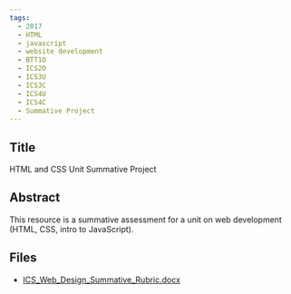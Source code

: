 ```yaml
---
tags:
  - 2017
  - HTML
  - javascript
  - website development
  - BTT1O
  - ICS2O
  - ICS3U
  - ICS3C
  - ICS4U
  - ICS4C
  - Summative Project
---
```

    
## Title

HTML and CSS Unit Summative Project

## Abstract

This resource is a summative assessment for a unit on web development (HTML, CSS, intro to JavaScript).

## Files

- [ICS_Web_Design_Summative_Rubric.docx](resources/2017/Danitte_Kozai/ICS_Web_Design_Summative_Rubric.docx)
